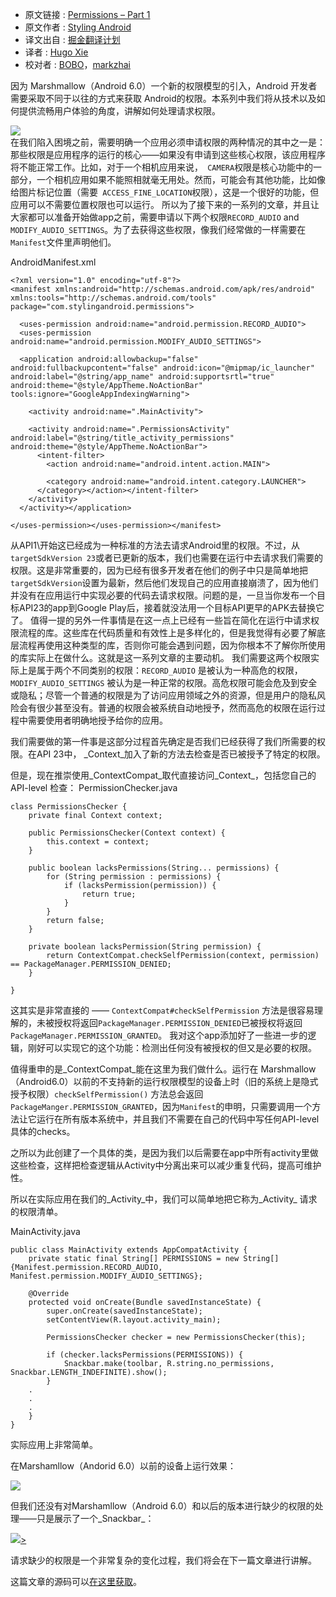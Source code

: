 * 原文链接 : [Permissions – Part 1](https://blog.stylingandroid.com/permissions-part-1/)
* 原文作者 : [Styling Android](https://blog.stylingandroid.com/)
* 译文出自 : [掘金翻译计划](https://github.com/xitu/gold-miner)
* 译者 : [Hugo Xie](https://github.com/xcc3641)
* 校对者 : [BOBO](https://github.com/CoderBOBO)，[markzhai](https://github.com/markzhai)



因为 Marshmallow（Android 6.0）一个新的权限模型的引入，Android 开发者需要采取不同于以往的方式来获取 Android的权限。本系列中我们将从技术以及如何提供流畅用户体验的角度，讲解如何处理请求权限。

[![](http://ww1.sinaimg.cn/large/9b5c8bd8jw1f1ad3bu5htj206o06oq32.jpg)  
](https://blog.stylingandroid.com/?attachment_id=3476)
在我们陷入困境之前，需要明确一个应用必须申请权限的两种情况的其中之一是：那些权限是应用程序的运行的核心——如果没有申请到这些核心权限，该应用程序将不能正常工作。比如，对于一个相机应用来说，` CAMERA`权限是核心功能中的一部分，一个相机应用如果不能照相就毫无用处。然而，可能会有其他功能，比如像给图片标记位置（需要` ACCESS_FINE_LOCATION`权限），这是一个很好的功能，但应用可以不需要位置权限也可以运行。
所以为了接下来的一系列的文章，并且让大家都可以准备开始做app之前，需要申请以下两个权限`RECORD_AUDIO` and `MODIFY_AUDIO_SETTINGS`。为了去获得这些权限，像我们经常做的一样需要在`Manifest`文件里声明他们。

<span>AndroidManifest.xml</span>

    <?xml version="1.0" encoding="utf-8"?>
    <manifest xmlns:android="http://schemas.android.com/apk/res/android" xmlns:tools="http://schemas.android.com/tools" package="com.stylingandroid.permissions">

      <uses-permission android:name="android.permission.RECORD_AUDIO">
      <uses-permission android:name="android.permission.MODIFY_AUDIO_SETTINGS">

      <application android:allowbackup="false" android:fullbackupcontent="false" android:icon="@mipmap/ic_launcher" android:label="@string/app_name" android:supportsrtl="true" android:theme="@style/AppTheme.NoActionBar" tools:ignore="GoogleAppIndexingWarning">

        <activity android:name=".MainActivity">

        <activity android:name=".PermissionsActivity" android:label="@string/title_activity_permissions" android:theme="@style/AppTheme.NoActionBar">
          <intent-filter>
            <action android:name="android.intent.action.MAIN">

            <category android:name="android.intent.category.LAUNCHER">
          </category></action></intent-filter>
        </activity>
      </activity></application>

    </uses-permission></uses-permission></manifest>


从API1\开始这已经成为一种标准的方法去请求Android里的权限。不过，从`targetSdkVersion 23`或者已更新的版本，我们也需要在运行中去请求我们需要的权限。这是非常重要的，因为已经有很多开发者在他们的例子中只是简单地把`targetSdkVersion`设置为最新，然后他们发现自己的应用直接崩溃了，因为他们并没有在应用运行中实现必要的代码去请求权限。问题的是，一旦当你发布一个目标API23的app到Google Play后，接着就没法用一个目标API更早的APK去替换它了。
值得一提的另外一件事情是在这一点上已经有一些旨在简化在运行中请求权限流程的库。这些库在代码质量和有效性上是多样化的，但是我觉得有必要了解底层流程再使用这种类型的库，否则你可能会遇到问题，因为你根本不了解你所使用的库实际上在做什么。这就是这一系列文章的主要动机。
我们需要这两个权限实际上是属于两个不同类别的权限：`RECORD_AUDIO` 是被认为一种高危的权限，`MODIFY_AUDIO_SETTINGS` 被认为是一种正常的权限。高危权限可能会危及到安全或隐私；尽管一个普通的权限是为了访问应用领域之外的资源，但是用户的隐私风险会有很少甚至没有。普通的权限会被系统自动地授予，然而高危的权限在运行过程中需要使用者明确地授予给你的应用。

我们需要做的第一件事是这部分过程首先确定是否我们已经获得了我们所需要的权限。在API 23中， _Context_加入了新的方法去检查是否已被授予了特定的权限。

但是，现在推崇使用_ContextCompat_取代直接访问_Context_，包括您自己的 API-level 检查：
<span>PermissionChecker.java</span>

    class PermissionsChecker {
        private final Context context;

        public PermissionsChecker(Context context) {
            this.context = context;
        }

        public boolean lacksPermissions(String... permissions) {
            for (String permission : permissions) {
                if (lacksPermission(permission)) {
                    return true;
                }
            }
            return false;
        }

        private boolean lacksPermission(String permission) {
            return ContextCompat.checkSelfPermission(context, permission) == PackageManager.PERMISSION_DENIED;
        }

    }

这其实是非常直接的 —— `ContextCompat#checkSelfPermission` 方法是很容易理解的，未被授权将返回`PackageManager.PERMISSION_DENIED`已被授权将返回`PackageManager.PERMISSION_GRANTED`。
我对这个app添加好了一些进一步的逻辑，刚好可以实现它的这个功能：检测出任何没有被授权的但又是必要的权限。

值得重申的是_ContextCompat_能在这里为我们做什么。运行在 Marshmallow（Android6.0）以前的不支持新的运行权限模型的设备上时（旧的系统上是隐式授予权限）`checkSelfPermission()` 方法总会返回`PackageManger.PERMISSION_GRANTED`，因为`Manifest`的申明，只需要调用一个方法让它运行在所有版本系统中，并且我们不需要在自己的代码中写任何API-level 具体的checks。

之所以为此创建了一个具体的类，是因为我们以后需要在app中所有activity里做这些检查，这样把检查逻辑从Activity中分离出来可以减少重复代码，提高可维护性。

所以在实际应用在我们的_Activity_中，我们可以简单地把它称为_Activity_ 请求的权限清单。

<span>MainActivity.java</span>

    public class MainActivity extends AppCompatActivity {
        private static final String[] PERMISSIONS = new String[] {Manifest.permission.RECORD_AUDIO, Manifest.permission.MODIFY_AUDIO_SETTINGS};

        @Override
        protected void onCreate(Bundle savedInstanceState) {
            super.onCreate(savedInstanceState);
            setContentView(R.layout.activity_main);

            PermissionsChecker checker = new PermissionsChecker(this);

            if (checker.lacksPermissions(PERMISSIONS)) {
                Snackbar.make(toolbar, R.string.no_permissions, Snackbar.LENGTH_INDEFINITE).show();
            }
        .
        .
        .
        }
    }

实际应用上非常简单。

在Marshamllow（Andorid 6.0）以前的设备上运行效果：

[![](http://ww3.sinaimg.cn/large/9b5c8bd8jw1f1ad406ecij208c069jr8.jpg)](https://blog.stylingandroid.com/?attachment_id=3479)

但我们还没有对Marshamllow（Android 6.0）和以后的版本进行缺少的权限的处理——只是展示了一个_Snackbar_：

[![](http://ww1.sinaimg.cn/large/9b5c8bd8jw1f1ad4dgmdhj208c069glh.jpg)>](https://blog.stylingandroid.com/?attachment_id=3480)

请求缺少的权限是一个非常复杂的变化过程，我们将会在下一篇文章进行讲解。

这篇文章的源码可以[在这里获取](https://github.com/StylingAndroid/Permissions/tree/Part1)。
